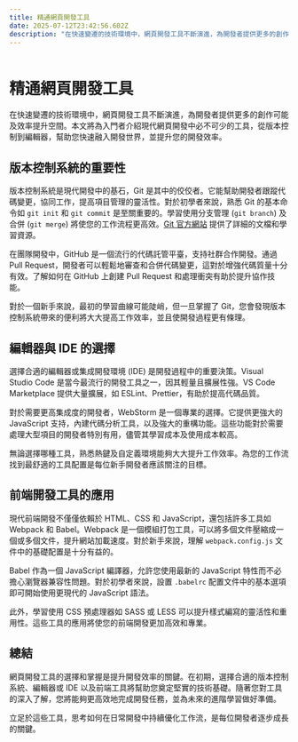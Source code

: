 ```yaml
---
title: 精通網頁開發工具
date: 2025-07-12T23:42:56.602Z
description: "在快速變遷的技術環境中，網頁開發工具不斷演進，為開發者提供更多的創作可能及效率提升空間。本文將為入門者介紹現代網頁開發中必不可少的工具，從版本控制到編輯器，幫助您快速融入開發世界，並提升您的開發效率。"
---
```


```markdown

```

# 精通網頁開發工具

在快速變遷的技術環境中，網頁開發工具不斷演進，為開發者提供更多的創作可能及效率提升空間。本文將為入門者介紹現代網頁開發中必不可少的工具，從版本控制到編輯器，幫助您快速融入開發世界，並提升您的開發效率。

## 版本控制系統的重要性

版本控制系統是現代開發中的基石，Git 是其中的佼佼者。它能幫助開發者跟蹤代碼變更，協同工作，提高項目管理的靈活性。對於初學者來說，熟悉 Git 的基本命令如 `git init` 和 `git commit` 是至關重要的。學習使用分支管理 (`git branch`) 及合併 (`git merge`) 將使您的工作流程更高效。[Git 官方網站](https://git-scm.com/) 提供了詳細的文檔和學習資源。

在團隊開發中，GitHub 是一個流行的代碼託管平臺，支持社群合作開發。通過 Pull Request，開發者可以輕鬆地審查和合併代碼變更，這對於增強代碼質量十分有效。了解如何在 GitHub 上創建 Pull Request 和處理衝突有助於提升協作技能。

對於一個新手來說，最初的學習曲線可能陡峭，但一旦掌握了 Git，您會發現版本控制系統帶來的便利將大大提高工作效率，並且使開發過程更有條理。

## 編輯器與 IDE 的選擇

選擇合適的編輯器或集成開發環境 (IDE) 是開發過程中的重要決策。Visual Studio Code 是當今最流行的開發工具之一，因其輕量且擴展性強。VS Code Marketplace 提供大量擴展，如 ESLint、Prettier，有助於提高代碼品質。

對於需要更高集成度的開發者，WebStorm 是一個專業的選擇。它提供更強大的 JavaScript 支持，內建代碼分析工具，以及強大的重構功能。這些功能對於需要處理大型項目的開發者特別有用，儘管其學習成本及使用成本較高。

無論選擇哪種工具，熟悉熱鍵及自定義環境能夠大大提升工作效率。為您的工作流找到最舒適的工具配置是每位新手開發者應該關注的目標。

## 前端開發工具的應用

現代前端開發不僅僅依賴於 HTML、CSS 和 JavaScript，還包括許多工具如 Webpack 和 Babel。Webpack 是一個模組打包工具，可以將多個文件壓縮成一個或多個文件，提升網站加載速度。對於新手來說，理解 `webpack.config.js` 文件中的基礎配置是十分有益的。

Babel 作為一個 JavaScript 編譯器，允許您使用最新的 JavaScript 特性而不必擔心瀏覽器兼容性問題。對於初學者來說，設置 `.babelrc` 配置文件中的基本選項即可開始使用更現代的 JavaScript 語法。

此外，學習使用 CSS 預處理器如 SASS 或 LESS 可以提升樣式編寫的靈活性和重用性。這些工具的應用將使您的前端開發更加高效和專業。

## 總結

網頁開發工具的選擇和掌握是提升開發效率的關鍵。在初期，選擇合適的版本控制系統、編輯器或 IDE 以及前端工具將幫助您奠定堅實的技術基礎。隨著您對工具的深入了解，您將能夠更高效地完成開發任務，並為未來的進階學習做好準備。

立足於這些工具，思考如何在日常開發中持續優化工作流，是每位開發者逐步成長的關鍵。